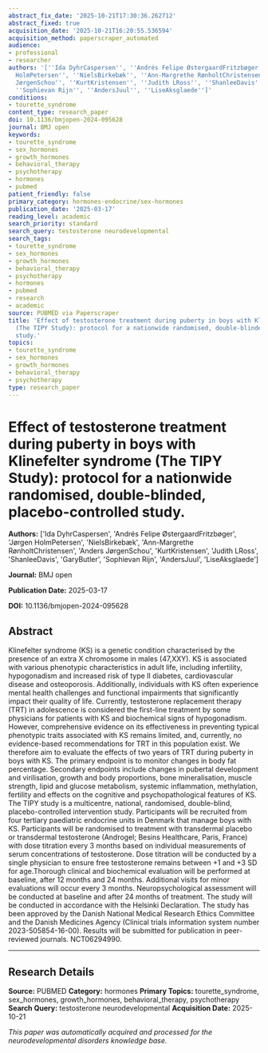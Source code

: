 ```yaml
---
abstract_fix_date: '2025-10-21T17:30:36.262712'
abstract_fixed: true
acquisition_date: '2025-10-21T16:20:55.536594'
acquisition_method: paperscraper_automated
audience:
- professional
- researcher
authors: '[''Ida DyhrCaspersen'', ''Andrés Felipe ØstergaardFritzbøger'', ''Jørgen
  HolmPetersen'', ''NielsBirkebæk'', ''Ann-Margrethe RønholtChristensen'', ''Anders
  JørgenSchou'', ''KurtKristensen'', ''Judith LRoss'', ''ShanleeDavis'', ''GaryButler'',
  ''Sophievan Rijn'', ''AndersJuul'', ''LiseAksglaede'']'
conditions:
- tourette_syndrome
content_type: research_paper
doi: 10.1136/bmjopen-2024-095628
journal: BMJ open
keywords:
- tourette_syndrome
- sex_hormones
- growth_hormones
- behavioral_therapy
- psychotherapy
- hormones
- pubmed
patient_friendly: false
primary_category: hormones-endocrine/sex-hormones
publication_date: '2025-03-17'
reading_level: academic
search_priority: standard
search_query: testosterone neurodevelopmental
search_tags:
- tourette_syndrome
- sex_hormones
- growth_hormones
- behavioral_therapy
- psychotherapy
- hormones
- pubmed
- research
- academic
source: PUBMED via Paperscraper
title: 'Effect of testosterone treatment during puberty in boys with Klinefelter syndrome
  (The TIPY Study): protocol for a nationwide randomised, double-blinded, placebo-controlled
  study.'
topics:
- tourette_syndrome
- sex_hormones
- growth_hormones
- behavioral_therapy
- psychotherapy
type: research_paper
---
```


# Effect of testosterone treatment during puberty in boys with Klinefelter syndrome (The TIPY Study): protocol for a nationwide randomised, double-blinded, placebo-controlled study.

**Authors:** ['Ida DyhrCaspersen', 'Andrés Felipe ØstergaardFritzbøger', 'Jørgen HolmPetersen', 'NielsBirkebæk', 'Ann-Margrethe RønholtChristensen', 'Anders JørgenSchou', 'KurtKristensen', 'Judith LRoss', 'ShanleeDavis', 'GaryButler', 'Sophievan Rijn', 'AndersJuul', 'LiseAksglaede']

**Journal:** BMJ open

**Publication Date:** 2025-03-17

**DOI:** 10.1136/bmjopen-2024-095628

## Abstract

Klinefelter syndrome (KS) is a genetic condition characterised by the presence of an extra X chromosome in males (47,XXY). KS is associated with various phenotypic characteristics in adult life, including infertility, hypogonadism and increased risk of type II diabetes, cardiovascular disease and osteoporosis. Additionally, individuals with KS often experience mental health challenges and functional impairments that significantly impact their quality of life. Currently, testosterone replacement therapy (TRT) in adolescence is considered the first-line treatment by some physicians for patients with KS and biochemical signs of hypogonadism. However, comprehensive evidence on its effectiveness in preventing typical phenotypic traits associated with KS remains limited, and, currently, no evidence-based recommendations for TRT in this population exist. We therefore aim to evaluate the effects of two years of TRT during puberty in boys with KS. The primary endpoint is to monitor changes in body fat percentage. Secondary endpoints include changes in pubertal development and virilisation, growth and body proportions, bone mineralisation, muscle strength, lipid and glucose metabolism, systemic inflammation, methylation, fertility and effects on the cognitive and psychopathological features of KS. The TIPY study is a multicentre, national, randomised, double-blind, placebo-controlled intervention study. Participants will be recruited from four tertiary paediatric endocrine units in Denmark that manage boys with KS. Participants will be randomised to treatment with transdermal placebo or transdermal testosterone (Androgel; Besins Healthcare, Paris, France) with dose titration every 3 months based on individual measurements of serum concentrations of testosterone. Dose titration will be conducted by a single physician to ensure free testosterone remains between +1 and +3 SD for age.Thorough clinical and biochemical evaluation will be performed at baseline, after 12 months and 24 months. Additional visits for minor evaluations will occur every 3 months. Neuropsychological assessment will be conducted at baseline and after 24 months of treatment. The study will be conducted in accordance with the Helsinki Declaration. The study has been approved by the Danish National Medical Research Ethics Committee and the Danish Medicines Agency (Clinical trials information system number 2023-505854-16-00). Results will be submitted for publication in peer-reviewed journals. NCT06294990.

---

## Research Details

**Source:** PUBMED
**Category:** hormones
**Primary Topics:** tourette_syndrome, sex_hormones, growth_hormones, behavioral_therapy, psychotherapy
**Search Query:** testosterone neurodevelopmental
**Acquisition Date:** 2025-10-21

*This paper was automatically acquired and processed for the neurodevelopmental disorders knowledge base.*
